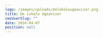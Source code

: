 ```yaml
---
logo: /images/uploads/delokaleugeaviser.png
title: De Lokale Ugeaviser
cmsUserSlug: ""
date: 2016-04-07 
position: null
---
```



